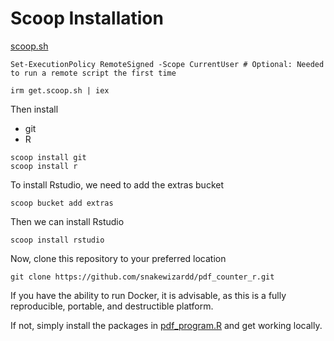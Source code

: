 # Scoop Installation

[scoop.sh](https://scoop.sh)

```
Set-ExecutionPolicy RemoteSigned -Scope CurrentUser # Optional: Needed to run a remote script the first time

irm get.scoop.sh | iex
```

Then install 
* git
* R

```
scoop install git
scoop install r
```

To install Rstudio, we need to add the extras bucket

```
scoop bucket add extras
```

Then we can install Rstudio

```
scoop install rstudio
```

Now, clone this repository to your preferred location

```
git clone https://github.com/snakewizardd/pdf_counter_r.git
```

If you have the ability to run Docker, it is advisable, as this is a fully reproducible, portable, and destructible platform.

If not, simply install the packages in [pdf_program.R](pdf_program.R) and get working locally.